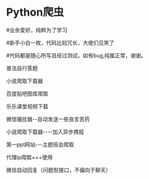 # Python爬虫	

#业余爱好，纯粹为了学习

#新手小白一枚，代码比较冗长，大佬们见笑了

#代码都是随心所写且经过测试，如有bug,纯属正常，谢谢。

普法自行答题

小说爬取下载器

百度贴吧图库爬取

乐乐课堂视频下载

微信骚扰器--自动发送一些良言苦药

小说爬取下载器----加入异步携程

第一ppt网站---主题班会爬取

代理ip爬取+++使用

微信自动回复（问题型接口，不偏向于聊天）
